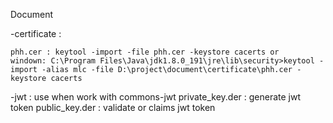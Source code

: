 Document

-certificate :

	phh.cer : keytool -import -file phh.cer -keystore cacerts or 
	windown: C:\Program Files\Java\jdk1.8.0_191\jre\lib\security>keytool -import -alias mlc -file D:\project\document\certificate\phh.cer -keystore cacerts
-jwt : use when work with commons-jwt
	private_key.der : generate jwt token
	public_key.der : validate or claims jwt token